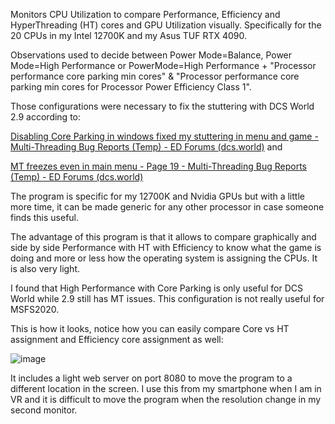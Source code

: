 Monitors CPU Utilization to compare Performance, Efficiency and HyperThreading (HT) cores and GPU Utilization visually.  Specifically for the 20 CPUs in my Intel 12700K and my Asus TUF RTX 4090.   

Observations used to decide between Power Mode=Balance, Power Mode=High Performance or PowerMode=High Performance + "Processor performance core parking min cores" & "Processor performance core parking min cores for Processor Power Efficiency Class 1".

Those configurations were necessary to fix the stuttering with DCS World 2.9 according to:

[Disabling Core Parking in windows fixed my stuttering in menu and game - Multi-Threading Bug Reports (Temp) - ED Forums (dcs.world)](https://forum.dcs.world/topic/335866-disabling-core-parking-in-windows-fixed-my-stuttering-in-menu-and-game/?_fromLogin=1) and

[MT freezes even in main menu - Page 19 - Multi-Threading Bug Reports (Temp) - ED Forums (dcs.world)](https://forum.dcs.world/topic/328792-mt-freezes-even-in-main-menu/page/19/#comment-5318289)

The program is specific for my 12700K and Nvidia GPUs but with a little more time, it can be made generic for any other processor in case someone finds this useful.

The advantage of this program is that it allows to compare graphically and side by side Performance with HT with Efficiency to know what the game is doing and more or less how the operating system is assigning the CPUs.   It is also very light.

I found that High Performance with Core Parking is only useful for DCS World while 2.9 still has MT issues.  This configuration is not really useful for MSFS2020.

This is how it looks, notice how you can easily compare Core vs HT assignment and Efficiency core assignment as well:


![image](https://github.com/rolex20/TelemetryVibShaker/assets/62082564/c4fab194-d1ff-4aa3-b43a-ae6b8de9f2fb)


It includes a light web server on port 8080 to move the program to a different location in the screen.  I use this from my smartphone when I am in VR and it is difficult to move the program when the resolution change in my second monitor.


